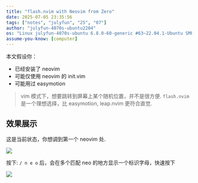 ```yaml
---
title: "flash.nvim with Neovim from Zero"
date: 2025-07-05 23:35:56
tags: ["notes", "julyfun", "25", "07"]
author: "julyfun-4070s-ubuntu2204"
os: "Linux julyfun-4070s-ubuntu 6.8.0-60-generic #63~22.04.1-Ubuntu SMP PREEMPT_DYNAMIC Tue Apr 22 19:00:15 UTC 2 x86_64 x86_64 x86_64 GNU/Linux"
assume-you-know: [computer]
---
```


本文假设你：
- 已经安装了 neovim
- 可能仅使用 neovim 的 init.vim
- 可能用过 easymotion

> vim 模式下，想要跳转到屏幕上某个随机位置，并不是很方便. `flash.nvim` 是一个理想选择，比 easymotion, leap.nvim 更符合直觉.

## 效果展示

这是当前状态，你想调到第一个 neovim 处.

![](https://how-to-1258460161.cos.ap-shanghai.myqcloud.com/how-to20250705233907.png)

按下: `/ n e o` 后，会在多个匹配 neo 的地方显示一个标识字母，快速按下

![](https://how-to-1258460161.cos.ap-shanghai.myqcloud.com/how-to20250705234039.png)

